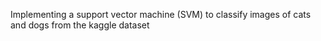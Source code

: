 Implementing a support vector machine (SVM) to classify images of cats and dogs from the kaggle dataset
